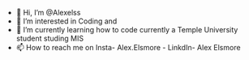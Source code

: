 - 👋 Hi, I’m @Alexelss
- 👀 I’m interested in Coding and 
- 🌱 I’m currently learning how to code currently a Temple University student studing MIS
- 📫 How to reach me on Insta- Alex.Elsmore - LinkdIn- Alex Elsmore

<!---
Alexelss/Alexelss is a ✨ special ✨ repository because its `README.md` (this file) appears on your GitHub profile.
You can click the Preview link to take a look at your changes.
--->
